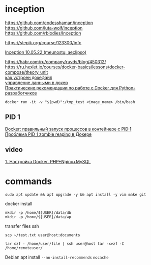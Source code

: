 # inception

https://github.com/codesshaman/inception  
https://github.com/luta-wolf/inception  
https://github.com/rbiodies/Inception  
  
https://stepik.org/course/123300/info
  
[Inception 10.05.22 (meunostu, aeclipso)](https://www.youtube.com/watch?v=Veuv7MjaIKQ)
  
https://habr.com/ru/company/ruvds/blog/450312/  
https://ru.hexlet.io/courses/docker-basics/lessons/docker-compose/theory_unit  
[как устроен докефайл](https://doka.guide/tools/dockerfile/)  
[управление данными в докер](https://doka.guide/tools/docker-data-management/)  
[Практические рекомендации по работе с Docker для Python-разработчиков](https://habr.com/ru/company/wunderfund/blog/586778/)  
  
`docker run -it -v "$(pwd)":/tmp_test <image_name> /bin/bash`
## PID 1
[Docker: правильный запуск процессов в контейнере с PID 1](https://it-lux.ru/docker-entrypoint-pid-1/)  
[Проблема PID 1 zombie reaping в Докере](https://habr.com/ru/company/hexlet/blog/248519/)
## video
[1. Настройка Docker. PHP+Nginx+MySQL](https://www.youtube.com/watch?v=9e_FH3bDHBc)  
[](https://www.youtube.com/watch?v=IfakKN4Ub-8)

# commands
```
sudo apt update && apt upgrade -y && apt install -y vim make git
```
docker install
```
mkdir -p /home/${USER}/data/db
mkdir -p /home/${USER}/data/wp
```
transfer files ssh  
```
scp ~/test.txt user@host:documents
```
```
tar czf - /home/user/file | ssh user@host tar -xvzf -C /home/remoteuser/
```
Debian apt install 
`--no-install-recommends` `nocache`
